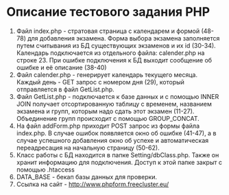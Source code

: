 # Описание тестового задания PHP
1. Файл index.php - стратовая страница с календарем и формой (48-78) для добавления экзамена. Форма выбора экзамена заполняется путем считывания из БД существующих экзаменов и их id (30-34). Календарь подключается из отдельного файла: calender.php на строке 23. При ошибке подключения к БД выходит сообщение об ошибке и её описание (38-40)
2. Файл calender.php - генерирует календарь текущего месяца. Каждый день - GET запрос с номером дня (29), который отправляется в файл GetList.php.
3. Файл GetList.php - подключается к базе данных и с помощью INNER JOIN получает отсортированную таблицу с временем, названием экзамена и групп, которым надо сдать этот экзамен (11-27). Объединение групп происходит с помощью GROUP_CONCAT.
4. На файл addForm.php приходит POST запрос из формы файла index.php. В случае ошибок появляется окно об ошибке (41-47), а в случае успешного добавления окно об успехе и автоматическая переадресация на начальную страницу (50-62).
5. Класс работы с БД находится в папке Setting/dbClass.php. Также он хранит информацию для подключения. Доступ к этой папке закрыт с помощью .htaccess
6. DATA_BASE - бекап базы данных для проверки.
7. Ссылка на сайт - http://www.phpform.freecluster.eu/
